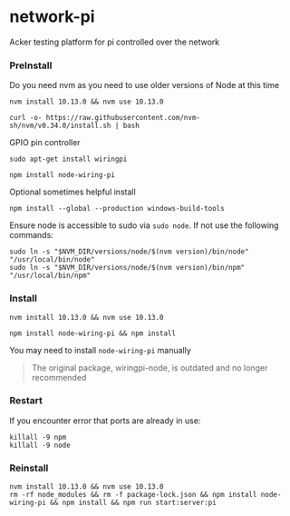 # network-pi
Acker testing platform for pi controlled over the network

### PreInstall

Do you need nvm as you need to use older versions of Node at this time
```
nvm install 10.13.0 && nvm use 10.13.0

curl -o- https://raw.githubusercontent.com/nvm-sh/nvm/v0.34.0/install.sh | bash
```

GPIO pin controller
```
sudo apt-get install wiringpi

npm install node-wiring-pi
```

Optional sometimes helpful install
```
npm install --global --production windows-build-tools
```

Ensure node is accessible to sudo via `sudo node`. If not use the following commands:
```
sudo ln -s "$NVM_DIR/versions/node/$(nvm version)/bin/node" "/usr/local/bin/node"
sudo ln -s "$NVM_DIR/versions/node/$(nvm version)/bin/npm" "/usr/local/bin/npm"
```

### Install

```
nvm install 10.13.0 && nvm use 10.13.0
```

```
npm install node-wiring-pi && npm install
```

You may need to install `node-wiring-pi` manually

> The original package, wiringpi-node, is outdated and no longer recommended

### Restart

If you encounter error that ports are already in use:
```
killall -9 npm
killall -9 node
```

### Reinstall

```
nvm install 10.13.0 && nvm use 10.13.0
rm -rf node_modules && rm -f package-lock.json && npm install node-wiring-pi && npm install && npm run start:server:pi
```
